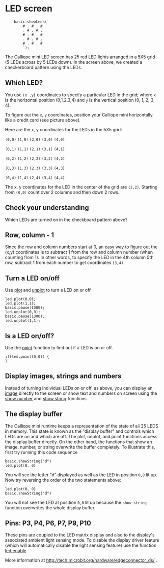 # LED screen

```sim
    basic.showLeds(`
        # . # . #
        . # . # .
        # . # . #
        . # . # .
        # . # . #
        `);
```

The Calliope mini LED screen has 25 red LED lights arranged in a 5X5 grid (5 LEDs across by 5 LEDs down).
In the screen above, we created a checkerboard pattern using the LEDs.

## Which LED?

You use `(x ,y)` coordinates to specify a particular LED in the grid; 
where `x` is the horizontal position (0,1,2,3,4) and `y` is the vertical position 
(0, 1, 2, 3, 4). 

To figure out the ``x``, ``y`` coordinates, position your Calliope mini horizontally, like a credit card (see picture above).

Here are the x, y coordinates for the LEDs in the 5X5 grid:

`(0,0)` `(1,0)` `(2,0)` `(3,0)` `(4,0)`

`(0,1)` `(1,1)` `(2,1)` `(3,1)` `(4,1)`

`(0,2)` `(1,2)` `(2,2)` `(3,2)` `(4,2)`

`(0,3)` `(1,3)` `(2,3)` `(3,3)` `(4,3)`

`(0,4)` `(1,4)` `(2,4)` `(3,4)` `(4,4)`

The x, y coordinates for the LED in the center of the grid are `(2,2)`. Starting from `(0,0)` count over 2 columns and then down 2 rows.

## Check your understanding

Which LEDs are turned on in the checkboard pattern above? 

## Row, column - 1

Since the row and column numbers start at 0, an easy way to figure out the (x,y) coordinates 
is to subtract 1 from the row and column number (when counting from 1). 
In other words, to specify the LED in the 4th column 5th row, subtract 1 from each number to get coordinates `(3,4)`.

## Turn a LED on/off

Use [plot](/reference/led/plot) and [unplot](/reference/led/unplot) to turn a LED on or off

```blocks
led.plot(0,0);
led.plot(1,1);
basic.pause(1000);
led.unplot(0,0);
basic.pause(1000);
led.unplot(1,1);
```

## Is a LED on/off?

Use the [point](/reference/led/point) function to find out if a LED is on or off.

```blocks
if(led.point(0,0)) {
}
```

## Display images, strings and numbers

Instead of turning individual LEDs on or off, as above, you can display an [image](/reference/images/image) directly to the screen or show text and numbers on screen using the [show number](/reference/basic/show-number) and [show string](/reference/basic/show-string) functions.

## The display buffer

The Calliope mini runtime keeps a representation of the state of all 25 LEDS in memory. This state is known as the "display buffer" and controls which LEDs are on and which are off. The plot, unplot, and point functions access the display buffer directly. On the other hand, the functions that show an image, number, or string overwrite the buffer completely. To illustrate this, first try running this code sequence

```blocks
basic.showString("d")
led.plot(0, 0)
```

You will see the letter "d" displayed as well as the LED in position `0,0` lit up. Now try reversing the order of the two statements above:

```blocks
led.plot(0, 0)
basic.showString("d")
```

You will not see the LED at position `0,0` lit up because the `show string` function overwrites the whole display buffer.

## Pins: P3, P4, P6, P7, P9, P10

These pins are coupled to the LED matrix display and also to the display's associated ambient light sensing mode.
To disable the display driver feature (which will automatically disable the light sensing feature) use the function [led.enable](/reference/led/enable). 

More information at http://tech.microbit.org/hardware/edgeconnector_ds/ .
